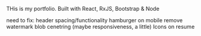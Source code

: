 THis is my portfolio. Built with React, RxJS, Bootstrap & Node


need to fix:
header spacing/functionality 
hamburger on mobile
remove watermark
blob cenetring
(maybe responsiveness, a little)
Icons on resume